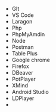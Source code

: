 - GIt
- VS Code
- Laragon
- Php
- PhpMyAmdin
- Node
- Postman
- Table Plus
- Google chrome
- Firefox
- DBeaver
- PotPlayer
- XMind
- Android Studio
- LDPlayer
-
